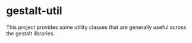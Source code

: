gestalt-util
==============

This project provides some utility classes that are generally useful across the gestalt libraries.
